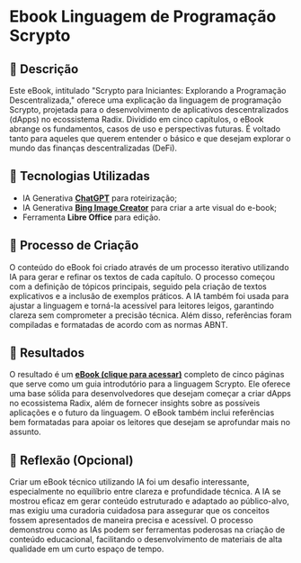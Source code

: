 # Ebook Linguagem de Programação Scrypto

## 📒 Descrição
Este eBook, intitulado "Scrypto para Iniciantes: Explorando a Programação Descentralizada," oferece uma explicação da linguagem de programação Scrypto, projetada para o desenvolvimento de aplicativos descentralizados (dApps) no ecossistema Radix. Dividido em cinco capítulos, o eBook abrange os fundamentos, casos de uso e perspectivas futuras. É voltado tanto para aqueles que querem entender o básico e que desejam explorar o mundo das finanças descentralizadas (DeFi).

## 🤖 Tecnologias Utilizadas
- IA Generativa **[ChatGPT](https://chat.openai.com)** para roteirização;
- IA Generativa **[Bing Image Creator](https://www.bing.com/images/create?cc=br)** para criar a arte visual do e-book;
- Ferramenta **Libre Office** para edição.

## 🧐 Processo de Criação
O conteúdo do eBook foi criado através de um processo iterativo utilizando IA para gerar e refinar os textos de cada capítulo. O processo começou com a definição de tópicos principais, seguido pela criação de textos explicativos e a inclusão de exemplos práticos. A IA também foi usada para ajustar a linguagem e torná-la acessível para leitores leigos, garantindo clareza sem comprometer a precisão técnica. Além disso, referências foram compiladas e formatadas de acordo com as normas ABNT.

## 🚀 Resultados
O resultado é um **[eBook (clique para acessar)](https://github.com/teopires/lab-natty-or-not/blob/main/Ebook_Scrypto.pdf)** completo de cinco páginas que serve como um guia introdutório para a linguagem Scrypto. Ele oferece uma base sólida para desenvolvedores que desejam começar a criar dApps no ecossistema Radix, além de fornecer insights sobre as possíveis aplicações e o futuro da linguagem. O eBook também inclui referências bem formatadas para apoiar os leitores que desejam se aprofundar mais no assunto.

## 💭 Reflexão (Opcional)
Criar um eBook técnico utilizando IA foi um desafio interessante, especialmente no equilíbrio entre clareza e profundidade técnica. A IA se mostrou eficaz em gerar conteúdo estruturado e adaptado ao público-alvo, mas exigiu uma curadoria cuidadosa para assegurar que os conceitos fossem apresentados de maneira precisa e acessível. O processo demonstrou como as IAs podem ser ferramentas poderosas na criação de conteúdo educacional, facilitando o desenvolvimento de materiais de alta qualidade em um curto espaço de tempo.
